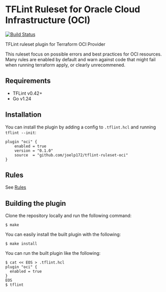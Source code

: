 # TFLint Ruleset for Oracle Cloud Infrastructure (OCI)
[![Build Status](https://github.com/joelp172/tflint-ruleset-oci/actions/workflows/build.yml/badge.svg?branch=main)](https://github.com/joelp172/tflint-ruleset-oci/actions)

TFLint ruleset plugin for Terraform OCI Provider

This ruleset focus on possible errors and best practices for OCI resources. Many rules are enabled by default and warn against code that might fail when running terraform apply, or clearly unrecommened.

## Requirements

- TFLint v0.42+
- Go v1.24

## Installation

You can install the plugin by adding a config to `.tflint.hcl` and running `tflint --init`:

```hcl
plugin "oci" {
    enabled = true
    version = "0.1.0"
    source  = "github.com/joelp172/tflint-ruleset-oci"
}
```

## Rules

See [Rules](docs/rules/README.md)

## Building the plugin

Clone the repository locally and run the following command:

```
$ make
```

You can easily install the built plugin with the following:

```
$ make install
```

You can run the built plugin like the following:

```
$ cat << EOS > .tflint.hcl
plugin "oci" {
  enabled = true
}
EOS
$ tflint
```
